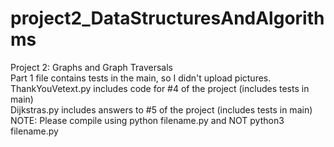 # project2_DataStructuresAndAlgorithms
Project 2: Graphs and Graph Traversals  
Part 1 file contains tests in the main, so I didn't upload pictures.  
ThankYouVetext.py includes code for #4 of the project (includes tests in main)    
Dijkstras.py includes answers to #5 of the project (includes tests in main)   
NOTE: Please compile using python filename.py and NOT python3 filename.py
